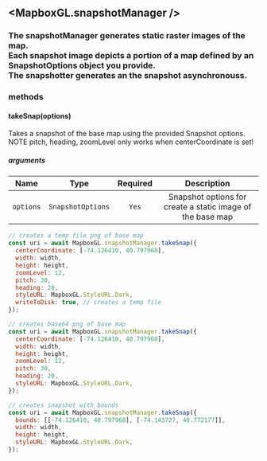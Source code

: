 ## <MapboxGL.snapshotManager />
### The snapshotManager generates static raster images of the map.<br/>Each snapshot image depicts a portion of a map defined by an SnapshotOptions object you provide.<br/>The snapshotter generates an the snapshot asynchronouss.


### methods
#### takeSnap(options)

Takes a snapshot of the base map using the provided Snapshot options. NOTE pitch, heading, zoomLevel only works when centerCoordinate is set!

##### arguments
| Name | Type | Required | Description  |
| ---- | :--: | :------: | :----------: |
| `options` | `SnapshotOptions` | `Yes` | Snapshot options for create a static image of the base map |



```javascript
// creates a temp file png of base map
const uri = await MapboxGL.snapshotManager.takeSnap({
  centerCoordinate: [-74.126410, 40.797968],
  width: width,
  height: height,
  zoomLevel: 12,
  pitch: 30,
  heading: 20,
  styleURL: MapboxGL.StyleURL.Dark,
  writeToDisk: true, // creates a temp file
});

// creates base64 png of base map
const uri = await MapboxGL.snapshotManager.takeSnap({
  centerCoordinate: [-74.126410, 40.797968],
  width: width,
  height: height,
  zoomLevel: 12,
  pitch: 30,
  heading: 20,
  styleURL: MapboxGL.StyleURL.Dark,
});

// creates snapshot with bounds
const uri = await MapboxGL.snapshotManager.takeSnap({
  bounds: [[-74.126410, 40.797968], [-74.143727, 40.772177]],
  width: width,
  height: height,
  styleURL: MapboxGL.StyleURL.Dark,
});
```



